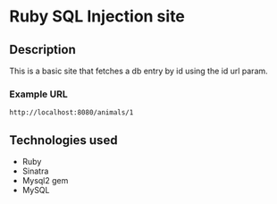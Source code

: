 # Ruby SQL Injection site

## Description
This is a basic site that fetches a db entry by id using the id url param.

### Example URL

`http://localhost:8080/animals/1`

## Technologies used
  - Ruby
  - Sinatra
  - Mysql2 gem
  - MySQL